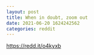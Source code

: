 ```yaml
--- 
layout: post 
title: When in doubt, zoom out 
date: 2021-06-20 1624242562 
categories: reddit 
--- 
```

https://redd.it/o4kyxb